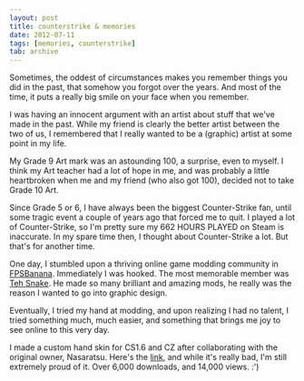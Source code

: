 ```yaml
---
layout: post
title: counterstrike & memories
date: 2012-07-11
tags: [memories, counterstrike]
tab: archive
---
```


<p>
  Sometimes, the oddest of circumstances makes you remember things you did in 
  the past, that somehow you forgot over the years. And most of the time, it puts a 
  really big smile on your face when you remember.
</p>

<p> 
  I was having an innocent argument with an artist about stuff that we've made in the 
  past. While my friend is clearly the better artist between the two of us, I remembered
  that I really wanted to be a (graphic) artist at some point in my life. 
</p>

<p>
  My Grade 9 Art mark was an astounding 100, a surprise, even to myself. I think my 
  Art teacher had a lot of hope in me, and was probably a little heartbroken when me 
  and my friend (who also got 100), decided not to take Grade 10 Art.
</p>

<p>
  Since Grade 5 or 6, I have always been the biggest Counter-Strike fan, until some 
  tragic event a couple of years ago that forced me to quit. I played a lot of Counter-Strike, 
  so I'm pretty sure my 662 HOURS PLAYED on Steam is inaccurate. In my spare time then, 
  I thought about Counter-Strike a lot. But that's for another time.
</p>

<p>
  One day, I stumbled upon a thriving online game modding community in 
  <a href="http://www.fpsbanana.com" target="_blank">FPSBanana</a>. Immediately I was hooked. 
  The most memorable member was <a href="http://gamebanana.com/members/164481" target="_blank">Teh Snake</a>.
  He made so many brilliant and amazing mods, he really was the reason I wanted to go into graphic design.
</p>

<p>
  Eventually, I tried my hand at modding, and upon realizing I had no talent,
  I tried something much, much easier, and something that brings me joy to see online to this very day.
</p>

<p>
  I made a custom hand skin for CS1.6 and CZ after collaborating with the original owner, Nasaratsu.
  Here's the <a href="http://gamebanana.com/cscz/skins/48319" target="_blank">link</a>, and while it's 
  really bad, I'm still extremely proud of it. Over 6,000 downloads, and 14,000 views. :')
</p>